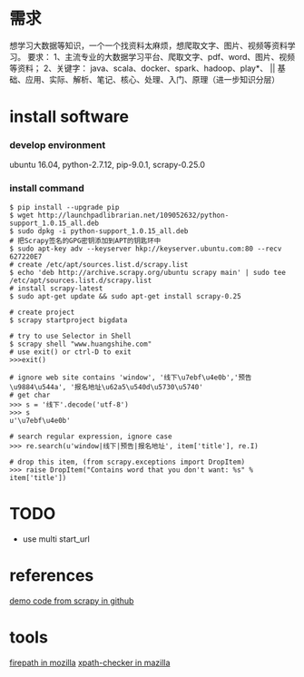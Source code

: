 # 需求
想学习大数据等知识，一个一个找资料太麻烦，想爬取文字、图片、视频等资料学习。
要求：
1、主流专业的大数据学习平台、爬取文字、pdf、word、图片、视频等资料；
2、关键字：
java、scala、docker、spark、hadoop、play*、
||
基础、应用、实际、解析、笔记、核心、处理、入门、原理（进一步知识分层）

# install software
### develop environment
ubuntu 16.04, python-2.7.12, pip-9.0.1, scrapy-0.25.0

### install command
```shell
$ pip install --upgrade pip
$ wget http://launchpadlibrarian.net/109052632/python-support_1.0.15_all.deb
$ sudo dpkg -i python-support_1.0.15_all.deb
# 把Scrapy签名的GPG密钥添加到APT的钥匙环中
$ sudo apt-key adv --keyserver hkp://keyserver.ubuntu.com:80 --recv 627220E7
# create /etc/apt/sources.list.d/scrapy.list 
$ echo 'deb http://archive.scrapy.org/ubuntu scrapy main' | sudo tee /etc/apt/sources.list.d/scrapy.list
# install scrapy-latest
$ sudo apt-get update && sudo apt-get install scrapy-0.25

# create project
$ scrapy startproject bigdata

# try to use Selector in Shell
$ scrapy shell "www.huangshihe.com"
# use exit() or ctrl-D to exit
>>>exit()
```
```shell
# ignore web site contains 'window', '线下\u7ebf\u4e0b','预告\u9884\u544a', '报名地址\u62a5\u540d\u5730\u5740'
# get char
>>> s = '线下'.decode('utf-8')
>>> s
u'\u7ebf\u4e0b'

# search regular expression, ignore case
>>> re.search(u'window|线下|预告|报名地址', item['title'], re.I)

# drop this item, (from scrapy.exceptions import DropItem)
>>> raise DropItem("Contains word that you don't want: %s" % item['title'])

```
# TODO
- use multi start_url

# references
[demo code from scrapy in github](https://github.com/scrapy/dirbot)

# tools
[firepath in mozilla](https://addons.mozilla.org/en-us/firefox/addon/firepath/)
[xpath-checker in mazilla](https://addons.mozilla.org/zh-cn/firefox/addon/xpath-checker/)
